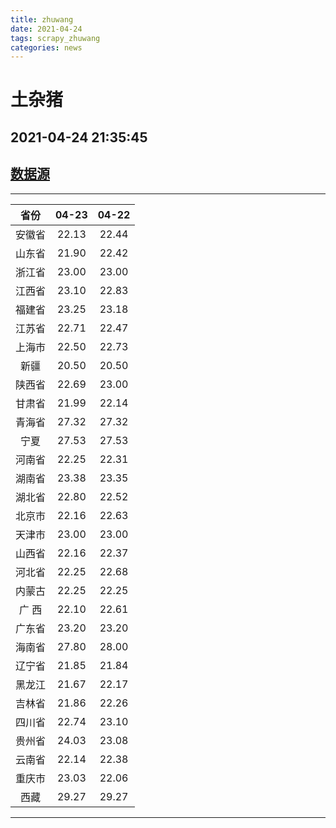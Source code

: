 ```yaml
---
title: zhuwang
date: 2021-04-24 
tags: scrapy_zhuwang
categories: news
---
```

# 土杂猪
## 2021-04-24 21:35:45
## [数据源](https://hangqing.zhuwang.cc/shengzhu/20210423/468706.html)
*****
| 省份 | 04-23 | 04-22 |
| :----: | :----: | :----: |
| 安徽省 | 22.13 | 22.44 |
| 山东省 | 21.90 | 22.42 |
| 浙江省 | 23.00 | 23.00 |
| 江西省 | 23.10 | 22.83 |
| 福建省 | 23.25 | 23.18 |
| 江苏省 | 22.71 | 22.47 |
| 上海市 | 22.50 | 22.73 |
| 新疆 | 20.50 | 20.50 |
| 陕西省 | 22.69 | 23.00 |
| 甘肃省 | 21.99 | 22.14 |
| 青海省 | 27.32 | 27.32 |
| 宁夏 | 27.53 | 27.53 |
| 河南省 | 22.25 | 22.31 |
| 湖南省 | 23.38 | 23.35 |
| 湖北省 | 22.80 | 22.52 |
| 北京市 | 22.16 | 22.63 |
| 天津市 | 23.00 | 23.00 |
| 山西省 | 22.16 | 22.37 |
| 河北省 | 22.25 | 22.68 |
| 内蒙古 | 22.25 | 22.25 |
| 广 西 | 22.10 | 22.61 |
| 广东省 | 23.20 | 23.20 |
| 海南省 | 27.80 | 28.00 |
| 辽宁省 | 21.85 | 21.84 |
| 黑龙江 | 21.67 | 22.17 |
| 吉林省 | 21.86 | 22.26 |
| 四川省 | 22.74 | 23.10 |
| 贵州省 | 24.03 | 23.08 |
| 云南省 | 22.14 | 22.38 |
| 重庆市 | 23.03 | 22.06 |
| 西藏 | 29.27 | 29.27 |
*****
